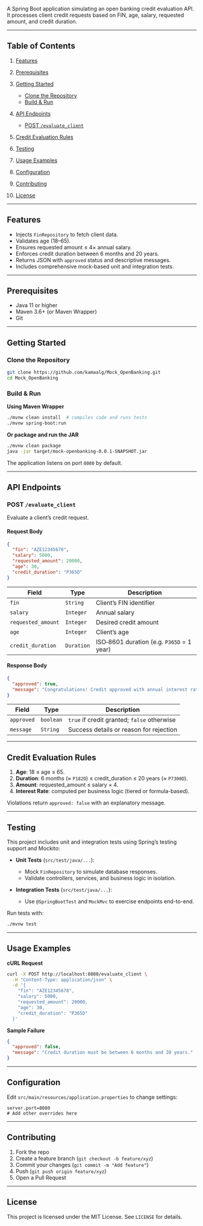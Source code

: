 
A Spring Boot application simulating an open banking credit evaluation API. It processes client credit requests based on FIN, age, salary, requested amount, and credit duration.

---

## Table of Contents

1. [Features](#features)
2. [Prerequisites](#prerequisites)
3. [Getting Started](#getting-started)

   * [Clone the Repository](#clone-the-repository)
   * [Build & Run](#build--run)
4. [API Endpoints](#api-endpoints)

   * [POST `/evaluate_client`](#post-evaluate_client)
5. [Credit Evaluation Rules](#credit-evaluation-rules)
6. [Testing](#testing)
7. [Usage Examples](#usage-examples)
8. [Configuration](#configuration)
9. [Contributing](#contributing)
10. [License](#license)

---

## Features

* Injects `FinRepository` to fetch client data.
* Validates age (18–65).
* Ensures requested amount ≤ 4× annual salary.
* Enforces credit duration between 6 months and 20 years.
* Returns JSON with `approved` status and descriptive messages.
* Includes comprehensive mock-based unit and integration tests.

---

## Prerequisites

* Java 11 or higher
* Maven 3.6+ (or Maven Wrapper)
* Git

---

## Getting Started

### Clone the Repository

```bash
git clone https://github.com/kamaalg/Mock_OpenBanking.git
cd Mock_OpenBanking
```

### Build & Run

**Using Maven Wrapper**

```bash
./mvnw clean install  # compiles code and runs tests
./mvnw spring-boot:run
```

**Or package and run the JAR**

```bash
./mvnw clean package
java -jar target/mock-openbanking-0.0.1-SNAPSHOT.jar
```

The application listens on port `8080` by default.

---

## API Endpoints

### POST `/evaluate_client`

Evaluate a client’s credit request.

#### Request Body

```json
{
  "fin": "AZE12345678",
  "salary": 5000,
  "requested_amount": 20000,
  "age": 30,
  "credit_duration": "P365D"
}
```

| Field              | Type       | Description                               |
| ------------------ | ---------- | ----------------------------------------- |
| `fin`              | `String`   | Client’s FIN identifier                   |
| `salary`           | `Integer`  | Annual salary                             |
| `requested_amount` | `Integer`  | Desired credit amount                     |
| `age`              | `Integer`  | Client’s age                              |
| `credit_duration`  | `Duration` | ISO‑8601 duration (e.g. `P365D` = 1 year) |

#### Response Body

```json
{
  "approved": true,
  "message": "Congratulations! Credit approved with annual interest rate 7.50% for amount 20000."
}
```

| Field      | Type      | Description                                 |
| ---------- | --------- | ------------------------------------------- |
| `approved` | `boolean` | `true` if credit granted; `false` otherwise |
| `message`  | `String`  | Success details or reason for rejection     |

---

## Credit Evaluation Rules

1. **Age**: 18 ≤ age ≤ 65.
2. **Duration**: 6 months (≈ `P182D`) ≤ credit\_duration ≤ 20 years (≈ `P7300D`).
3. **Amount**: requested\_amount ≤ salary × 4.
4. **Interest Rate**: computed per business logic (tiered or formula-based).

Violations return `approved: false` with an explanatory message.

---

## Testing

This project includes unit and integration tests using Spring’s testing support and Mockito:

* **Unit Tests** (`src/test/java/...`):

  * Mock `FinRepository` to simulate database responses.
  * Validate controllers, services, and business logic in isolation.

* **Integration Tests** (`src/test/java/...`):

  * Use `@SpringBootTest` and `MockMvc` to exercise endpoints end-to-end.

Run tests with:

```bash
./mvnw test
```

---

## Usage Examples

**cURL Request**

```bash
curl -X POST http://localhost:8080/evaluate_client \
  -H "Content-Type: application/json" \
  -d '{
    "fin": "AZE12345678",
    "salary": 5000,
    "requested_amount": 20000,
    "age": 30,
    "credit_duration": "P365D"
  }'
```

**Sample Failure**

```json
{
  "approved": false,
  "message": "Credit duration must be between 6 months and 20 years."
}
```

---

## Configuration

Edit `src/main/resources/application.properties` to change settings:

```properties
server.port=8080
# Add other overrides here
```

---

## Contributing

1. Fork the repo
2. Create a feature branch (`git checkout -b feature/xyz`)
3. Commit your changes (`git commit -m "Add feature"`)
4. Push (`git push origin feature/xyz`)
5. Open a Pull Request

---

## License

This project is licensed under the MIT License. See `LICENSE` for details.
